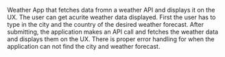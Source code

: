 Weather App that fetches data fromn a weather API and displays it on the UX.
The user can get acurite weather data displayed.
First the user has to type in  the city and the country of the desired weather forecast. After submitting, the application makes an API call and fetches the weather data and displays them on the UX. There is proper error handling for when the application can not find the city and weather forecast. 
